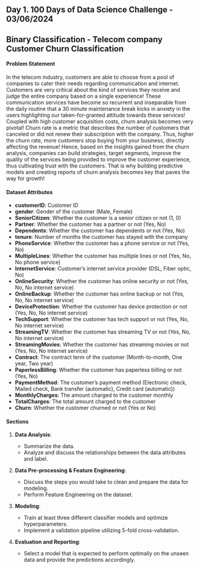 ## Day 1. 100 Days of Data Science Challenge - 03/06/2024
## Binary Classification - Telecom company Customer Churn Classification

#### Problem Statement

In the telecom industry, customers are able to choose from a pool of companies to cater their needs regarding communication and internet. Customers are very critical about the kind of services they receive and judge the entire company based on a single experience! These communication services have become so recurrent and inseparable from the daily routine that a 30 minute maintenance break kicks in anxiety in the users highlighting our taken-for-granted attitude towards these services! Coupled with high customer acquisition costs, churn analysis becomes very pivotal! Churn rate is a metric that describes the number of customers that canceled or did not renew their subscription with the company. Thus, higher the churn rate, more customers stop buying from your business, directly affecting the revenue! Hence, based on the insights gained from the churn analysis, companies can build strategies, target segments, improve the quality of the services being provided to improve the customer experience, thus cultivating trust with the customers. That is why building predictive models and creating reports of churn analysis becomes key that paves the way for growth!

#### Dataset Attributes

- **customerID**: Customer ID
- **gender**: Gender of the customer (Male, Female)
- **SeniorCitizen**: Whether the customer is a senior citizen or not (1, 0)
- **Partner**: Whether the customer has a partner or not (Yes, No)
- **Dependents**: Whether the customer has dependents or not (Yes, No)
- **tenure**: Number of months the customer has stayed with the company
- **PhoneService**: Whether the customer has a phone service or not (Yes, No)
- **MultipleLines**: Whether the customer has multiple lines or not (Yes, No, No phone service)
- **InternetService**: Customer’s internet service provider (DSL, Fiber optic, No)
- **OnlineSecurity**: Whether the customer has online security or not (Yes, No, No internet service)
- **OnlineBackup**: Whether the customer has online backup or not (Yes, No, No internet service)
- **DeviceProtection**: Whether the customer has device protection or not (Yes, No, No internet service)
- **TechSupport**: Whether the customer has tech support or not (Yes, No, No internet service)
- **StreamingTV**: Whether the customer has streaming TV or not (Yes, No, No internet service)
- **StreamingMovies**: Whether the customer has streaming movies or not (Yes, No, No internet service)
- **Contract**: The contract term of the customer (Month-to-month, One year, Two year)
- **PaperlessBilling**: Whether the customer has paperless billing or not (Yes, No)
- **PaymentMethod**: The customer’s payment method (Electronic check, Mailed check, Bank transfer (automatic), Credit card (automatic))
- **MonthlyCharges**: The amount charged to the customer monthly
- **TotalCharges**: The total amount charged to the customer
- **Churn**: Whether the customer churned or not (Yes or No)

#### Sections

1. **Data Analysis**:
   - Summarize the data.
   - Analyze and discuss the relationships between the data attributes and label.
   
2. **Data Pre-processing & Feature Engineering**:
   - Discuss the steps you would take to clean and prepare the data for modeling.
   - Perform Feature Engineering on the dataset.

3. **Modeling**:
   - Train at least three different classifier models and optimize hyperparameters.
   - Implement a validation pipeline utilizing 5-fold cross-validation.
   
4. **Evaluation and Reporting**:
   - Select a model that is expected to perform optimally on the unseen data and provide the predictions accordingly.
